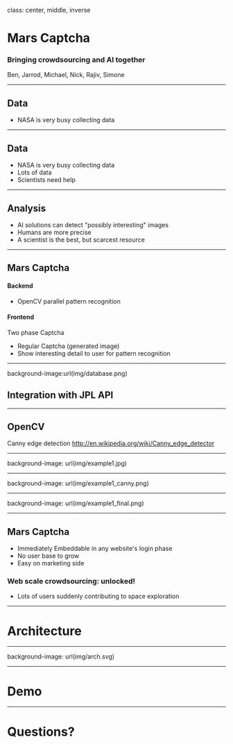 class: center, middle, inverse

# Mars Captcha 
### Bringing crowdsourcing and AI together
Ben,
Jarrod,
Michael,
Nick,
Rajiv,
Simone

---
## Data
* NASA is very busy collecting data

---
## Data
* NASA is very busy collecting data
* Lots of data
* Scientists need help

---

## Analysis
* AI solutions can detect "possibly interesting" images
* Humans are more precise
* A scientist is the best, but scarcest resource


---
## Mars Captcha
#### Backend
* OpenCV parallel pattern recognition

#### Frontend
Two phase Captcha 

* Regular Captcha (generated image)
* Show interesting detail to user for pattern recognition  


---
background-image:url(img/database.png)
## Integration with JPL API


---
## OpenCV

Canny edge detection
http://en.wikipedia.org/wiki/Canny_edge_detector

---
background-image: url(img/example1.jpg)

---
background-image: url(img/example1_canny.png)

---
background-image: url(img/example1_final.png)


---
## Mars Captcha

* Immediately Embeddable in any website's login phase
* No user base to grow
* Easy on marketing side



### Web scale crowdsourcing: unlocked!

* Lots of users suddenly contributing to space exploration

---
# Architecture

---
background-image: url(img/arch.svg)

---
# Demo

---
# Questions?
